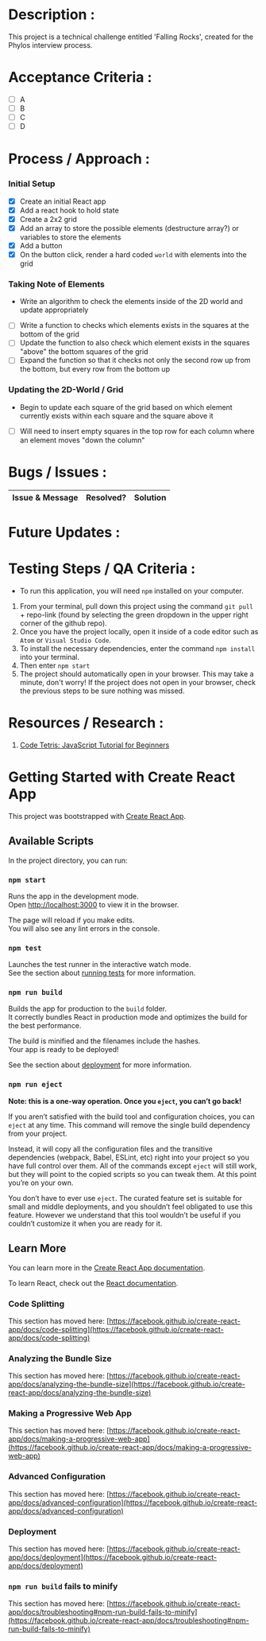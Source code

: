 # Description :
This project is a technical challenge entitled 'Falling Rocks', created for the Phylos interview process.

# Acceptance Criteria :

- [ ] A
- [ ] B
- [ ] C
- [ ] D

<!-- may not want to include as challenge is confidential - ask Patrick and Ryan -->

# Process / Approach :

### Initial Setup
- [X] Create an initial React app 
- [X] Add a react hook to hold state 
- [X] Create a 2x2 grid 
- [X] Add an array to store the possible elements (destructure array?) or variables to store the elements 
- [X] Add a button 
- [X] On the button click, render a hard coded `world` with elements into the grid

### Taking Note of Elements
- Write an algorithm to check the elements inside of the 2D world and update appropriately
- [ ] Write a function to checks which elements exists in the squares at the bottom of the grid
- [ ] Update the function to also check which element exists in the squares "above" the bottom squares of the grid
- [ ] Expand the function so that it checks not only the second row up from the bottom, but every row from the bottom up

### Updating the 2D-World / Grid
- Begin to update each square of the grid based on which element currently exists within each square and the square above it
- [ ] Will need to insert empty squares in the top row for each column where an element moves "down the column"


# Bugs / Issues :
| Issue & Message | Resolved? | Solution |
| ----- | ----- | ----- | 


# Future Updates :


# Testing Steps / QA Criteria :

* To run this application, you will need `npm` installed on your computer.

1. From your terminal, pull down this project using the command `git pull` + repo-link (found by selecting the green dropdown in the upper right corner of the github repo). 
2. Once you have the project locally, open it inside of a code editor such as `Atom` or `Visual Studio Code`.
3. To install the necessary dependencies, enter the command `npm install` into your terminal.
4. Then enter `npm start`
5. The project should automatically open in your browser. This may take a minute, don't worry! If the project does not open in your browser, check the previous steps to be sure nothing was missed. 


# Resources / Research :

1. [Code Tetris: JavaScript Tutorial for Beginners](https://youtu.be/rAUn1Lom6dw)


# Getting Started with Create React App

This project was bootstrapped with [Create React App](https://github.com/facebook/create-react-app).

## Available Scripts

In the project directory, you can run:

### `npm start`

Runs the app in the development mode.\
Open [http://localhost:3000](http://localhost:3000) to view it in the browser.

The page will reload if you make edits.\
You will also see any lint errors in the console.

### `npm test`

Launches the test runner in the interactive watch mode.\
See the section about [running tests](https://facebook.github.io/create-react-app/docs/running-tests) for more information.

### `npm run build`

Builds the app for production to the `build` folder.\
It correctly bundles React in production mode and optimizes the build for the best performance.

The build is minified and the filenames include the hashes.\
Your app is ready to be deployed!

See the section about [deployment](https://facebook.github.io/create-react-app/docs/deployment) for more information.

### `npm run eject`

**Note: this is a one-way operation. Once you `eject`, you can’t go back!**

If you aren’t satisfied with the build tool and configuration choices, you can `eject` at any time. This command will remove the single build dependency from your project.

Instead, it will copy all the configuration files and the transitive dependencies (webpack, Babel, ESLint, etc) right into your project so you have full control over them. All of the commands except `eject` will still work, but they will point to the copied scripts so you can tweak them. At this point you’re on your own.

You don’t have to ever use `eject`. The curated feature set is suitable for small and middle deployments, and you shouldn’t feel obligated to use this feature. However we understand that this tool wouldn’t be useful if you couldn’t customize it when you are ready for it.

## Learn More

You can learn more in the [Create React App documentation](https://facebook.github.io/create-react-app/docs/getting-started).

To learn React, check out the [React documentation](https://reactjs.org/).

### Code Splitting

This section has moved here: [https://facebook.github.io/create-react-app/docs/code-splitting](https://facebook.github.io/create-react-app/docs/code-splitting)

### Analyzing the Bundle Size

This section has moved here: [https://facebook.github.io/create-react-app/docs/analyzing-the-bundle-size](https://facebook.github.io/create-react-app/docs/analyzing-the-bundle-size)

### Making a Progressive Web App

This section has moved here: [https://facebook.github.io/create-react-app/docs/making-a-progressive-web-app](https://facebook.github.io/create-react-app/docs/making-a-progressive-web-app)

### Advanced Configuration

This section has moved here: [https://facebook.github.io/create-react-app/docs/advanced-configuration](https://facebook.github.io/create-react-app/docs/advanced-configuration)

### Deployment

This section has moved here: [https://facebook.github.io/create-react-app/docs/deployment](https://facebook.github.io/create-react-app/docs/deployment)

### `npm run build` fails to minify

This section has moved here: [https://facebook.github.io/create-react-app/docs/troubleshooting#npm-run-build-fails-to-minify](https://facebook.github.io/create-react-app/docs/troubleshooting#npm-run-build-fails-to-minify)

